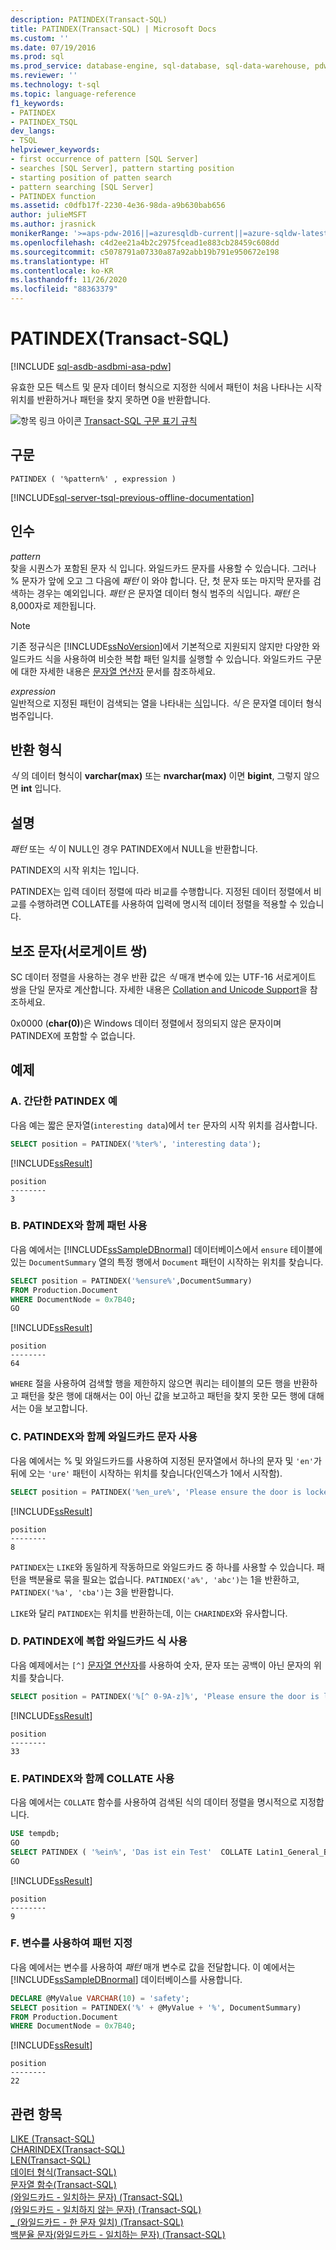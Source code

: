 ```yaml
---
description: PATINDEX(Transact-SQL)
title: PATINDEX(Transact-SQL) | Microsoft Docs
ms.custom: ''
ms.date: 07/19/2016
ms.prod: sql
ms.prod_service: database-engine, sql-database, sql-data-warehouse, pdw
ms.reviewer: ''
ms.technology: t-sql
ms.topic: language-reference
f1_keywords:
- PATINDEX
- PATINDEX_TSQL
dev_langs:
- TSQL
helpviewer_keywords:
- first occurrence of pattern [SQL Server]
- searches [SQL Server], pattern starting position
- starting position of patten search
- pattern searching [SQL Server]
- PATINDEX function
ms.assetid: c0dfb17f-2230-4e36-98da-a9b630bab656
author: julieMSFT
ms.author: jrasnick
monikerRange: '>=aps-pdw-2016||=azuresqldb-current||=azure-sqldw-latest||>=sql-server-2016||=sqlallproducts-allversions||>=sql-server-linux-2017||=azuresqldb-mi-current'
ms.openlocfilehash: c4d2ee21a4b2c2975fcead1e883cb28459c608dd
ms.sourcegitcommit: c5078791a07330a87a92abb19b791e950672e198
ms.translationtype: HT
ms.contentlocale: ko-KR
ms.lasthandoff: 11/26/2020
ms.locfileid: "88363379"
---
```

# <a name="patindex-transact-sql"></a>PATINDEX(Transact-SQL)
[!INCLUDE [sql-asdb-asdbmi-asa-pdw](../../includes/applies-to-version/sql-asdb-asdbmi-asa-pdw.md)]

  유효한 모든 텍스트 및 문자 데이터 형식으로 지정한 식에서 패턴이 처음 나타나는 시작 위치를 반환하거나 패턴을 찾지 못하면 0을 반환합니다.  
  
 ![항목 링크 아이콘](../../database-engine/configure-windows/media/topic-link.gif "항목 링크 아이콘") [Transact-SQL 구문 표기 규칙](../../t-sql/language-elements/transact-sql-syntax-conventions-transact-sql.md)  
  
## <a name="syntax"></a>구문  
  
```  
PATINDEX ( '%pattern%' , expression )  
```  
  
[!INCLUDE[sql-server-tsql-previous-offline-documentation](../../includes/sql-server-tsql-previous-offline-documentation.md)]

## <a name="arguments"></a>인수
 *pattern*  
 찾을 시퀀스가 포함된 문자 식 입니다. 와일드카드 문자를 사용할 수 있습니다. 그러나 % 문자가 앞에 오고 그 다음에 *패턴* 이 와야 합니다. 단, 첫 문자 또는 마지막 문자를 검색하는 경우는 예외입니다. *패턴* 은 문자열 데이터 형식 범주의 식입니다. *패턴* 은 8,000자로 제한됩니다.

 > [!NOTE]
 > 기존 정규식은 [!INCLUDE[ssNoVersion](../../includes/ssnoversion-md.md)]에서 기본적으로 지원되지 않지만 다양한 와일드카드 식을 사용하여 비슷한 복합 패턴 일치를 실행할 수 있습니다. 와일드카드 구문에 대한 자세한 내용은 [문자열 연산자](../../t-sql/language-elements/string-operators-transact-sql.md) 문서를 참조하세요.
  
 *expression*  
 일반적으로 지정된 패턴이 검색되는 열을 나타내는 [식](../../t-sql/language-elements/expressions-transact-sql.md)입니다. *식* 은 문자열 데이터 형식 범주입니다.  
  
## <a name="return-types"></a>반환 형식  
*식* 의 데이터 형식이 **varchar(max)** 또는 **nvarchar(max)** 이면 **bigint**, 그렇지 않으면 **int** 입니다.  
  
## <a name="remarks"></a>설명  
*패턴* 또는 *식* 이 NULL인 경우 PATINDEX에서 NULL을 반환합니다.  
 
PATINDEX의 시작 위치는 1입니다.
 
PATINDEX는 입력 데이터 정렬에 따라 비교를 수행합니다. 지정된 데이터 정렬에서 비교를 수행하려면 COLLATE를 사용하여 입력에 명시적 데이터 정렬을 적용할 수 있습니다.  
  
## <a name="supplementary-characters-surrogate-pairs"></a>보조 문자(서로게이트 쌍)  
SC 데이터 정렬을 사용하는 경우 반환 값은 *식* 매개 변수에 있는 UTF-16 서로게이트 쌍을 단일 문자로 계산합니다. 자세한 내용은 [Collation and Unicode Support](../../relational-databases/collations/collation-and-unicode-support.md)을 참조하세요.  
  
0x0000 (**char(0)**)은 Windows 데이터 정렬에서 정의되지 않은 문자이며 PATINDEX에 포함할 수 없습니다.  
  
## <a name="examples"></a>예제  
  
### <a name="a-simple-patindex-example"></a>A. 간단한 PATINDEX 예  
 다음 예는 짧은 문자열(`interesting data`)에서 `ter` 문자의 시작 위치를 검사합니다.  
  
```sql  
SELECT position = PATINDEX('%ter%', 'interesting data');  
```  
  
[!INCLUDE[ssResult](../../includes/ssresult-md.md)]  

```
position
--------
3
```
  
### <a name="b-using-a-pattern-with-patindex"></a>B. PATINDEX와 함께 패턴 사용  
다음 예에서는 [!INCLUDE[ssSampleDBnormal](../../includes/sssampledbnormal-md.md)] 데이터베이스에서 `ensure` 테이블에 있는 `DocumentSummary` 열의 특정 행에서 `Document` 패턴이 시작하는 위치를 찾습니다.  
  
```sql  
SELECT position = PATINDEX('%ensure%',DocumentSummary)  
FROM Production.Document  
WHERE DocumentNode = 0x7B40;  
GO   
```  
  
[!INCLUDE[ssResult](../../includes/ssresult-md.md)]  
  
```
position
--------  
64  
```  
  
`WHERE` 절을 사용하여 검색할 행을 제한하지 않으면 쿼리는 테이블의 모든 행을 반환하고 패턴을 찾은 행에 대해서는 0이 아닌 값을 보고하고 패턴을 찾지 못한 모든 행에 대해서는 0을 보고합니다.  
  
### <a name="c-using-wildcard-characters-with-patindex"></a>C. PATINDEX와 함께 와일드카드 문자 사용  
 다음 예에서는 % 및 와일드카드를 사용하여 지정된 문자열에서 하나의 문자 및 `'en'`가 뒤에 오는 `'ure'` 패턴이 시작하는 위치를 찾습니다(인덱스가 1에서 시작함).  
  
```sql  
SELECT position = PATINDEX('%en_ure%', 'Please ensure the door is locked!');  
```  
  
[!INCLUDE[ssResult](../../includes/ssresult-md.md)]  
  
```
position
--------  
8  
```  
  
`PATINDEX`는 `LIKE`와 동일하게 작동하므로 와일드카드 중 하나를 사용할 수 있습니다. 패턴을 백분율로 묶을 필요는 없습니다. `PATINDEX('a%', 'abc')`는 1을 반환하고, `PATINDEX('%a', 'cba')`는 3을 반환합니다.  
  
 `LIKE`와 달리 `PATINDEX`는 위치를 반환하는데, 이는 `CHARINDEX`와 유사합니다.  

### <a name="d-using-complex-wildcard-expressions-with-patindex"></a>D. PATINDEX에 복합 와일드카드 식 사용 
다음 예제에서는 `[^]` [문자열 연산자](../../t-sql/language-elements/wildcard-character-s-not-to-match-transact-sql.md)를 사용하여 숫자, 문자 또는 공백이 아닌 문자의 위치를 찾습니다.

```sql
SELECT position = PATINDEX('%[^ 0-9A-z]%', 'Please ensure the door is locked!'); 
```
[!INCLUDE[ssResult](../../includes/ssresult-md.md)]  

```
position
--------
33
```

### <a name="e-using-collate-with-patindex"></a>E. PATINDEX와 함께 COLLATE 사용  
 다음 예에서는 `COLLATE` 함수를 사용하여 검색된 식의 데이터 정렬을 명시적으로 지정합니다.  
  
```sql  
USE tempdb;  
GO  
SELECT PATINDEX ( '%ein%', 'Das ist ein Test'  COLLATE Latin1_General_BIN) ;  
GO  
```  
[!INCLUDE[ssResult](../../includes/ssresult-md.md)]  

```
position
--------
9
```

### <a name="f-using-a-variable-to-specify-the-pattern"></a>F. 변수를 사용하여 패턴 지정  
다음 예에서는 변수를 사용하여 *패턴* 매개 변수로 값을 전달합니다. 이 예에서는 [!INCLUDE[ssSampleDBnormal](../../includes/sssampledbnormal-md.md)] 데이터베이스를 사용합니다.  
  
```sql  
DECLARE @MyValue VARCHAR(10) = 'safety';   
SELECT position = PATINDEX('%' + @MyValue + '%', DocumentSummary)   
FROM Production.Document  
WHERE DocumentNode = 0x7B40;  
```  
  
[!INCLUDE[ssResult](../../includes/ssresult-md.md)]  
  
```
position
--------  
22
```  
  
## <a name="see-also"></a>관련 항목  
 [LIKE &#40;Transact-SQL&#41;](../../t-sql/language-elements/like-transact-sql.md)   
 [CHARINDEX&#40;Transact-SQL&#41;](../../t-sql/functions/charindex-transact-sql.md)  
 [LEN&#40;Transact-SQL&#41;](../../t-sql/functions/len-transact-sql.md)  
 [데이터 형식&#40;Transact-SQL&#41;](../../t-sql/data-types/data-types-transact-sql.md)   
 [문자열 함수&#40;Transact-SQL&#41;](../../t-sql/functions/string-functions-transact-sql.md)   
 [&#40;와일드카드 - 일치하는 문자&#41; &#40;Transact-SQL&#41;](../../t-sql/language-elements/wildcard-character-s-to-match-transact-sql.md)   
 [&#40;와일드카드 - 일치하지 않는 문자&#41; &#40;Transact-SQL&#41;](../../t-sql/language-elements/wildcard-character-s-not-to-match-transact-sql.md)   
 [_ &#40;와일드카드 - 한 문자 일치&#41; &#40;Transact-SQL&#41;](../../t-sql/language-elements/wildcard-match-one-character-transact-sql.md)   
 [백분율 문자&#40;와일드카드 - 일치하는 문자&#41; &#40;Transact-SQL&#41;](../../t-sql/language-elements/percent-character-wildcard-character-s-to-match-transact-sql.md)  
  
  


